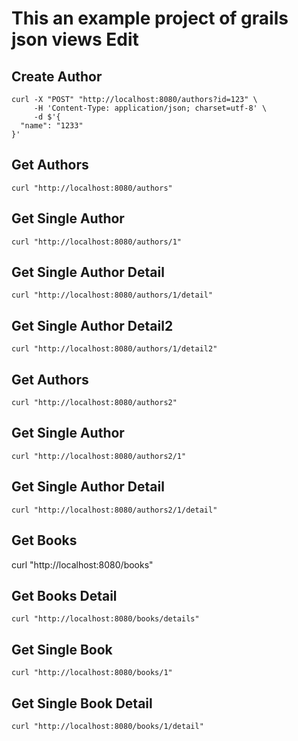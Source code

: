 # This an example project of grails json views Edit




## Create Author

```
curl -X "POST" "http://localhost:8080/authors?id=123" \
     -H 'Content-Type: application/json; charset=utf-8' \
     -d $'{
  "name": "1233"
}'
```

## Get Authors

```
curl "http://localhost:8080/authors"
```

## Get Single Author

```
curl "http://localhost:8080/authors/1"
```

## Get Single Author Detail

```
curl "http://localhost:8080/authors/1/detail"
```

## Get Single Author Detail2

```
curl "http://localhost:8080/authors/1/detail2"
```

## Get Authors

```
curl "http://localhost:8080/authors2"
```

## Get Single Author

```
curl "http://localhost:8080/authors2/1"
```

## Get Single Author Detail

```
curl "http://localhost:8080/authors2/1/detail"
```

## Get Books
curl "http://localhost:8080/books"

## Get Books Detail

```
curl "http://localhost:8080/books/details"
```

## Get Single Book

```
curl "http://localhost:8080/books/1"
```

## Get Single Book Detail

```
curl "http://localhost:8080/books/1/detail"
```



